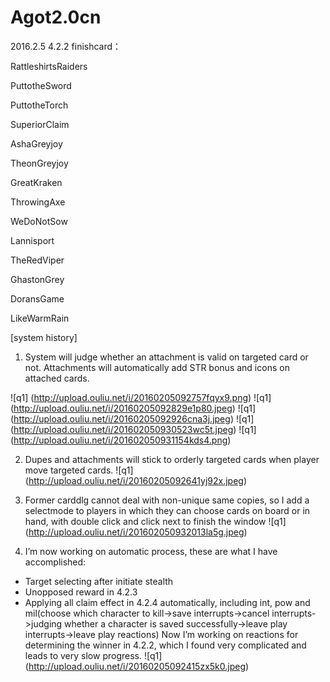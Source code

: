 # Agot2.0cn

2016.2.5
4.2.2 finishcard：

RattleshirtsRaiders

PuttotheSword

PuttotheTorch

SuperiorClaim

AshaGreyjoy

TheonGreyjoy

GreatKraken

ThrowingAxe

WeDoNotSow

Lannisport

TheRedViper

GhastonGrey

DoransGame

LikeWarmRain





[system history]

1. System will judge whether an attachment is valid on targeted card or not. Attachments will automatically add STR bonus and icons on attached cards.

![q1] (http://upload.ouliu.net/i/20160205092757fqyx9.png)
![q1] (http://upload.ouliu.net/i/20160205092829e1p80.jpeg)
![q1] (http://upload.ouliu.net/i/20160205092926cna3j.jpeg)
![q1] (http://upload.ouliu.net/i/201602050930523wc5t.jpeg)
![q1] (http://upload.ouliu.net/i/201602050931154kds4.png)

2. Dupes and attachments will stick to orderly targeted cards when player move targeted cards.
![q1] (http://upload.ouliu.net/i/20160205092641yj92x.jpeg)

3. Former carddlg cannot deal with non-unique same copies, so I add a selectmode to players in which they can choose cards on board or in hand, with double click and click next to finish the window
![q1] (http://upload.ouliu.net/i/201602050932013la5g.jpeg)

4. I’m now working on automatic process, these are what I have accomplished:
- Target selecting after initiate stealth
- Unopposed reward in 4.2.3
- Applying all claim effect in 4.2.4 automatically, including int, pow and mil(choose which character to kill->save interrupts->cancel interrupts->judging whether a character is saved successfully->leave play interrupts->leave play reactions)
Now I’m  working on reactions for determining the winner in 4.2.2, which I found very complicated and leads to very slow progress.
![q1] (http://upload.ouliu.net/i/20160205092415zx5k0.jpeg)
